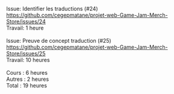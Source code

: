 Issue: Identifier les traductions (#24) <br>
https://github.com/cegepmatane/projet-web-Game-Jam-Merch-Store/issues/24 <br>
Travail: 1 heure <br>
<br>
Issue: Preuve de concept traduction (#25) <br>
https://github.com/cegepmatane/projet-web-Game-Jam-Merch-Store/issues/25 <br>
Travail: 10 heures <br>
<br>
Cours : 6 heures<br>
Autres : 2 heures<br>
Total : 19 heures
